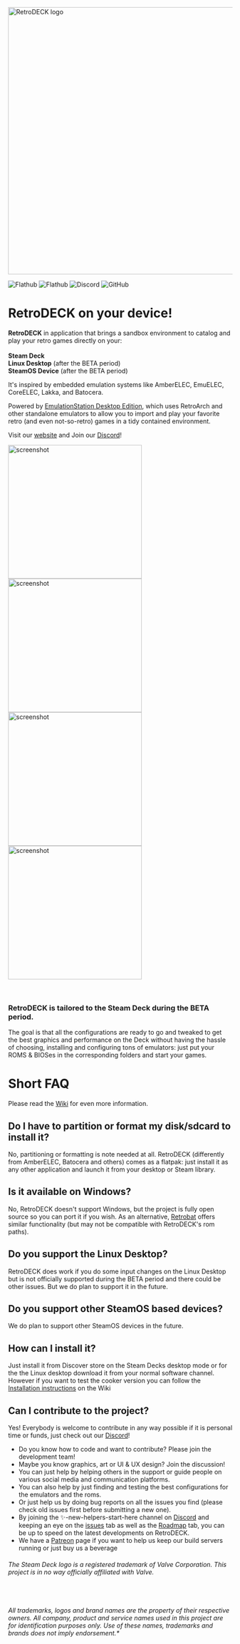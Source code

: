 <p float="center">
    <img src="https://github.com/XargonWan/RetroDECK/blob/main/res/logo.png?raw=true" alt="RetroDECK logo" width="600"/>
</p>

![Flathub](https://img.shields.io/flathub/downloads/net.retrodeck.retrodeck)
![Flathub](https://img.shields.io/flathub/v/net.retrodeck.retrodeck)
![Discord](https://img.shields.io/discord/951662718102962256?label=discord)
![GitHub](https://img.shields.io/github/license/XargonWan/RetroDECK)

# RetroDECK on your device!

**RetroDECK** in application that brings a sandbox environment to catalog and play your retro games directly on your:
<br/><br/>
**Steam Deck**
<br/>
**Linux Desktop** (after the BETA period)
<br/>
**SteamOS Device** (after the BETA period)

It's inspired by embedded emulation systems like AmberELEC, EmuELEC, CoreELEC, Lakka, and Batocera.

Powered by [EmulationStation Desktop Edition](https://es-de.org), which uses RetroArch and other standalone emulators to allow you to import and play your favorite retro (and even not-so-retro) games in a tidy contained environment.

Visit our [website](https://retrodeck.net) and Join our [Discord](https://discord.gg/Dz3szYsP8g)!
<p float="center">
<img src="https://github.com/XargonWan/RetroDECK/blob/main/res/screenshots/screen03.jpeg?raw=true" alt="screenshot" width="300"/>
<img src="https://github.com/XargonWan/RetroDECK/blob/main/res/screenshots/screen04.jpeg?raw=true" alt="screenshot" width="300"/><br/>
<img src="https://github.com/XargonWan/RetroDECK/blob/main/res/screenshots/screen05.jpeg?raw=true" alt="screenshot" width="300"/>
<img src="https://github.com/XargonWan/RetroDECK/blob/main/res/screenshots/screen06.jpeg?raw=true" alt="screenshot" width="300"/>
</p>
<br/>

### RetroDECK is tailored to the Steam Deck during the BETA period.
The goal is that all the configurations are ready to go and tweaked to get the best graphics and performance on the Deck without having the hassle of choosing, installing and configuring tons of emulators: just put your ROMS & BIOSes in the corresponding folders and start your games.

# Short FAQ

Please read the [Wiki](https://github.com/XargonWan/RetroDECK/wiki) for even more information.

## Do I have to partition or format my disk/sdcard to install it?
No, partitioning or formatting is note needed at all. RetroDECK (differently from AmberELEC, Batocera and others) comes as a flatpak: just install it as any other application and launch it from your desktop or Steam library. 

## Is it available on Windows?
No, RetroDECK doesn't support Windows, but the project is fully open source so you can port it if you wish. As an alternative, [Retrobat](http://www.retrobat.ovh/) offers similar functionality (but may not be compatible with RetroDECK's rom paths).

## Do you support the Linux Desktop?
RetroDECK does work if you do some input changes on the Linux Desktop but is not officially supported during the BETA period and there could be other issues. But we do plan to support it in the future.

## Do you support other SteamOS based devices?
We do plan to support other SteamOS devices in the future.

## How can I install it?
Just install it from Discover store on the Steam Decks desktop mode or for the the Linux desktop download it from your normal software channel.
<br/>
However if you want to test the cooker version you can follow the [Installation instructions](https://github.com/XargonWan/RetroDECK/wiki/How-to:-Getting-started) on the Wiki

## Can I contribute to the project?
Yes! Everybody is welcome to contribute in any way possible if it is personal time or funds, just check out our [Discord](https://discord.gg/Dz3szYsP8g)!
- Do you know how to code and want to contribute? Please join the development team! 
- Maybe you know graphics, art or UI & UX design? Join the discussion!
- You can just help by helping others in the support or guide people on various social media and communication platforms.
- You can also help by just finding and testing the best configurations for the emulators and the roms.
- Or just help us by doing bug reports on all the issues you find (please check old issues first before submitting a new one).
- By joining the ✨-new-helpers-start-here channel on [Discord](discord.gg/Dz3szYsP8g) and keeping an eye on the [issues](https://github.com/XargonWan/RetroDECK/issues) tab as well as the [Roadmap](https://github.com/XargonWan/RetroDECK/milestones) tab, you can be up to speed on the latest developments on RetroDECK.
- We have a [Patreon](https://www.patreon.com/RetroDECK) page if you want to help us keep our build servers running or just buy us a beverage

###### The Steam Deck logo is a registered trademark of Valve Corporation. This project is in no way officially affiliated with Valve.
<br/>

###### All trademarks, logos and brand names are the property of their respective owners. All company, product and service names used in this project are for identification purposes only. Use of these names, trademarks and brands does not imply endorsement.*
